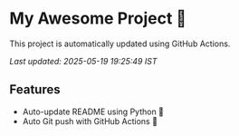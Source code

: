 # My Awesome Project 🚀

This project is automatically updated using GitHub Actions.

_Last updated: 2025-05-19 19:25:49 IST_

## Features
- Auto-update README using Python 🐍
- Auto Git push with GitHub Actions 🤖
